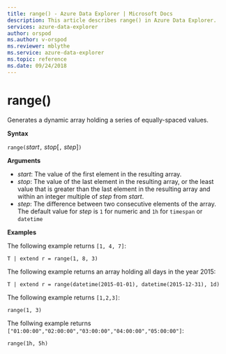 ```yaml
---
title: range() - Azure Data Explorer | Microsoft Docs
description: This article describes range() in Azure Data Explorer.
services: azure-data-explorer
author: orspod
ms.author: v-orspod
ms.reviewer: mblythe
ms.service: azure-data-explorer
ms.topic: reference
ms.date: 09/24/2018
---
```

# range()

Generates a dynamic array holding a series of equally-spaced values.

**Syntax**

`range(`*start*`,` *stop*[`,` *step*]`)` 

**Arguments**

* *start*: The value of the first element in the resulting array. 
* *stop*: The value of the last element in the resulting array,
or the least value that is greater than the last element in the resulting
array and within an integer multiple of *step* from *start*.
* *step*: The difference between two consecutive elements of
the array. 
The default value for *step* is `1` for numeric and `1h` for `timespan` or `datetime`

**Examples**

The following example returns `[1, 4, 7]`:

```kusto
T | extend r = range(1, 8, 3)
```

The following example returns an array holding all days
in the year 2015:

```kusto
T | extend r = range(datetime(2015-01-01), datetime(2015-12-31), 1d)
```

The following example returns `[1,2,3]`:

```
range(1, 3)
```

The follwing example returns `["01:00:00","02:00:00","03:00:00","04:00:00","05:00:00"]`:
```
range(1h, 5h)
```